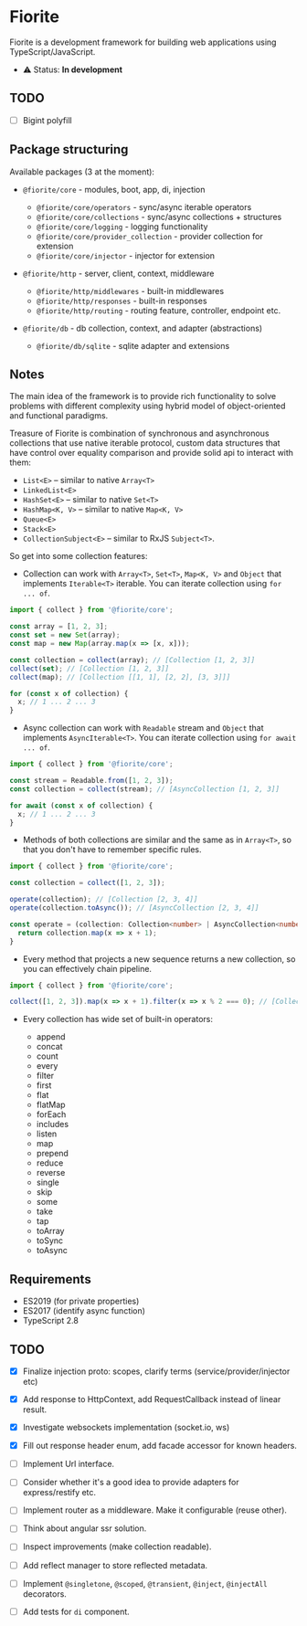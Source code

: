 # Fiorite

Fiorite is a development framework for building web applications using TypeScript/JavaScript.

- ⚠️ Status: **In development**

## TODO

- [ ] Bigint polyfill

## Package structuring

Available packages (3 at the moment):

- `@fiorite/core` - modules, boot, app, di, injection
    - `@fiorite/core/operators` - sync/async iterable operators
    - `@fiorite/core/collections` - sync/async collections + structures
    - `@fiorite/core/logging` - logging functionality
    - `@fiorite/core/provider_collection` - provider collection for extension
    - `@fiorite/core/injector` - injector for extension


- `@fiorite/http` - server, client, context, middleware
    - `@fiorite/http/middlewares` - built-in middlewares
    - `@fiorite/http/responses` - built-in responses
    - `@fiorite/http/routing` - routing feature, controller, endpoint etc.


- `@fiorite/db` - db collection, context, and adapter (abstractions)
    - `@fiorite/db/sqlite` - sqlite adapter and extensions

## Notes

The main idea of the framework is to provide rich functionality to solve problems with different complexity using hybrid model of object-oriented and functional paradigms.

Treasure of Fiorite is combination of synchronous and asynchronous collections that use native iterable protocol, 
custom data structures that have control over equality comparison and provide solid api to interact with them:

- `List<E>` – similar to native `Array<T>`
- `LinkedList<E>`
- `HashSet<E>` – similar to native `Set<T>`
- `HashMap<K, V>` – similar to native `Map<K, V>`
- `Queue<E>`
- `Stack<E>`
- `CollectionSubject<E>` – similar to RxJS `Subject<T>`.

So get into some collection features:

- Collection can work with `Array<T>`, `Set<T>`, `Map<K, V>` and `Object` that implements `Iterable<T>` iterable. 
You can iterate collection using `for ... of`.  

```typescript
import { collect } from '@fiorite/core';

const array = [1, 2, 3];
const set = new Set(array);
const map = new Map(array.map(x => [x, x]));

const collection = collect(array); // [Collection [1, 2, 3]]
collect(set); // [Collection [1, 2, 3]]
collect(map); // [Collection [[1, 1], [2, 2], [3, 3]]]

for (const x of collection) {
  x; // 1 ... 2 ... 3
}
```
 
- Async collection can work with `Readable` stream and `Object` that implements `AsyncIterable<T>`.
You can iterate collection using `for await ... of`.

```typescript
import { collect } from '@fiorite/core';

const stream = Readable.from([1, 2, 3]);
const collection = collect(stream); // [AsyncCollection [1, 2, 3]]

for await (const x of collection) {
  x; // 1 ... 2 ... 3
}
```

- Methods of both collections are similar and the same as in `Array<T>`, so that you don't have to remember specific rules.

```typescript
import { collect } from '@fiorite/core';

const collection = collect([1, 2, 3]);

operate(collection); // [Collection [2, 3, 4]]
operate(collection.toAsync()); // [AsyncCollection [2, 3, 4]]

const operate = (collection: Collection<number> | AsyncCollection<number>) => {
  return collection.map(x => x + 1);
} 
```

- Every method that projects a new sequence returns a new collection, so you can effectively chain pipeline.

```typescript
import { collect } from '@fiorite/core';

collect([1, 2, 3]).map(x => x + 1).filter(x => x % 2 === 0); // [Collection [2, 4]]
```  

- Every collection has wide set of built-in operators:

    - append 
    - concat 
    - count
    - every
    - filter
    - first
    - flat
    - flatMap
    - forEach
    - includes
    - listen
    - map
    - prepend
    - reduce
    - reverse
    - single
    - skip
    - some 
    - take
    - tap
    - toArray
    - toSync
    - toAsync


## Requirements

- ES2019 (for private properties)
- ES2017 (identify async function)
- TypeScript 2.8

## TODO

- [x] Finalize injection proto: scopes, clarify terms (service/provider/injector etc)
- [x] Add response to HttpContext, add RequestCallback instead of linear result.
- [x] Investigate websockets implementation (socket.io, ws)
- [x] Fill out response header enum, add facade accessor for known headers.
- [ ] Implement Url interface.
- [ ] Consider whether it's a good idea to provide adapters for express/restify etc.
- [ ] Implement router as a middleware. Make it configurable (reuse other).
- [ ] Think about angular ssr solution.
- [ ] Inspect improvements (make collection readable).
 
 
- [ ] Add reflect manager to store reflected metadata.
- [ ] Implement `@singletone`, `@scoped`, `@transient`, `@inject`, `@injectAll` decorators.
- [ ] Add tests for `di` component.  
